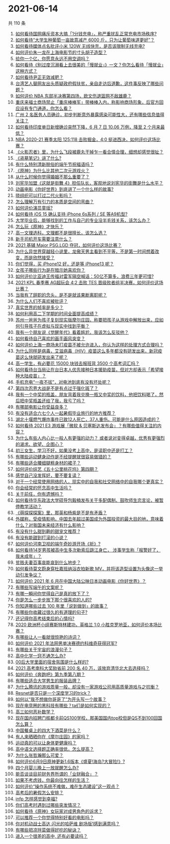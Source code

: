 # 2021-06-14

共 110 条

<!-- BEGIN -->
<!-- 最后更新时间 Mon Jun 14 2021 14:02:17 GMT+0800 (China Standard Time) -->

1. [如何看待国网痛斥资本大搞「1分钱充电」，称严重扰乱正常充电市场秩序?](https://www.zhihu.com/question/464766118)
2. [如何看待“大学生种葡萄一亩故意减产 6000
   斤，只为让葡萄味道更好”？](https://www.zhihu.com/question/464455061)
3. [如何看待媒体点名批评小米 120W 无线快充，是否该限制无线充电?](https://www.zhihu.com/question/464750035)
4. [如何评价朱一龙在上海电影节的寸头胡子造型？](https://www.zhihu.com/question/464613394)
5. [给你一个亿，你愿意永远不用空调吗？](https://www.zhihu.com/question/461752259)
6. [如何看待《别过度沉溺看上去很美的「慢就业」》一文？你怎么看待「慢就业」这种方式？](https://www.zhihu.com/question/464448399)
7. [如何看待尹正无效减肥？](https://www.zhihu.com/question/464743137)
8. [台湾艺人替网友出头质疑政府假扶贫，亲自走访后道歉，这件事反映了哪些问题？](https://www.zhihu.com/question/464604915)
9. [如何评价 NBA 东部半决赛第四场，欧文伤退篮网不敌雄鹿？](https://www.zhihu.com/question/464891369)
10. [重庆来福士商场禁止「重庆棒棒军」带棒棒入内，称影响商场形象，后官方回应设有专门通道，你怎么看？](https://www.zhihu.com/question/464277644)
11. [广州 2
    名医务人员确诊，初步判断意外暴露感染可能性大，还有哪些信息值得关注？](https://www.zhihu.com/question/464902327)
12. [如何看待印度单日新增确诊突然下降，6 月 7 日 10.06 万例，降至 2
    个月来最低？](https://www.zhihu.com/question/464053148)
13. [NBA 2020-21 赛季太阳 125:118 击败掘金，4:0
    挺进西决，如何评价这场比赛？](https://www.zhihu.com/question/464894466)
14. [《火影忍者》里，为什么飞段被鹿丸干掉乍一看合情合理，细想却感觉很扯？](https://www.zhihu.com/question/459621987)
15. [《盗墓笔记》讲了什么?](https://www.zhihu.com/question/32090742)
16. [有什么特别清新脱俗的端午节祝福语吗？](https://www.zhihu.com/question/281359595)
17. [《原神》为什么比其他二次元游戏火？](https://www.zhihu.com/question/463779591)
18. [从什么时候你觉得婚姻不那么重要了？](https://www.zhihu.com/question/454383382)
19. [刘宪华加盟《这就是街舞
    4》担任队长，客观地说刘宪华的街舞是什么水平？](https://www.zhihu.com/question/464486529)
20. [动画电影《你好世界》到底讲了一个什么样的故事?](https://www.zhihu.com/question/464262833)
21. [晓组织可以打过二代火影吗？](https://www.zhihu.com/question/462986796)
22. [怎么理解万有引力的本质是空间的弯曲？](https://www.zhihu.com/question/330796123)
23. [如何评价演员童瑶?](https://www.zhihu.com/question/374564039)
24. [如何看待 iOS 15 确认支持 iPhone 6s系列 / SE
    等A9机型?](https://www.zhihu.com/question/463795738)
25. [大学毕业后，能够找到的工作与自己的专业没半毛钱关系，该怎么办？](https://www.zhihu.com/question/453483009)
26. [怎么玩《原神》才快乐？](https://www.zhihu.com/question/458800508)
27. [高一文理选科，文理都不是很擅长，该怎么选？](https://www.zhihu.com/question/463506260)
28. [新手司机开车需要注意什么？](https://www.zhihu.com/question/418373990)
29. [2021 基辅 Major PSG.LGD
    夺冠，如何评价这场比赛？](https://www.zhihu.com/question/464892135)
30. [为什么异世界穿越轻小说里，龙傲天男主看到不平等，不是第一时间想着改变，而是欣然接受？](https://www.zhihu.com/question/464353705)
31. [你们觉得，买 iPhone12 好，还是等 iPhone13
    呢？](https://www.zhihu.com/question/426253380)
32. [女孩子哪些行为是在暗示她喜欢你？](https://www.zhihu.com/question/457449556)
33. [如何评价比亚迪王传福对雷军隔空喊话：50亿不算多，浪费三年更可惜?](https://www.zhihu.com/question/464298292)
34. [2021 KPL 春季赛 AG超玩会 4:2 击败 TES
    晋级败者组半决赛，如何评价这场比赛？](https://www.zhihu.com/question/464861706)
35. [当我有了辞职的念头，是不是就该果断离职呢？](https://www.zhihu.com/question/399873490)
36. [为什么人们不喜欢被批评？](https://www.zhihu.com/question/22987136)
37. [真实世界的帧率是多少？](https://www.zhihu.com/question/463432278)
38. [如何利用高二下学期的时间全面提高成绩？](https://www.zhihu.com/question/313416625)
39. [苏州一爸爸为孩子复刻现实版摩尔庄园，称要把孩子从游戏中解放出来，应如何引导孩子在虚拟与现实中找到平衡？](https://www.zhihu.com/question/464491170)
40. [我有一个朋友说《觉醒年代》看着尴尬，我该怎么反驳他？](https://www.zhihu.com/question/451585351)
41. [如何看待自己喜欢的画手画风突变？](https://www.zhihu.com/question/307511431)
42. [如何评价上海一商场未打疫苗不被允许进入，你认为这样的处理方式合理吗？](https://www.zhihu.com/question/463818396)
43. [为什么同样是病毒，艾滋病毒（HIV）疫苗这么多年都没有研发出来，新冠疫苗这么快就研发出来了呢？](https://www.zhihu.com/question/464293186)
44. [高一学生，有必要花 15000 块钱去报班背 3500
    个高考词汇吗？](https://www.zhihu.com/question/460422473)
45. [如何看待台当局让在台日本人优先接种日本援助疫苗，但对方却表示「希望接种大陆疫苗」？](https://www.zhihu.com/question/464492676)
46. [手机充电“一夜不拔”，对电池到底有没有坏处呢？](https://www.zhihu.com/question/351666337)
47. [第四次忍界大战是不是有点过于强化斑了？](https://www.zhihu.com/question/463167494)
48. [我有一个中奖的瓶盖，朋友背着我兑换一瓶又中奖的饮料，他把饮料喝了，然后把中奖瓶盖还给了我，我亏了吗？](https://www.zhihu.com/question/459981000)
49. [有哪部电影让你受益良多？](https://www.zhihu.com/question/303835412)
50. [有没有适合六七个人一起暑假毕业旅行的地方推荐？](https://www.zhihu.com/question/460217937)
51. [湖北十堰燃气爆炸事件已致12人死亡，37人重伤。可能是什么原因造成的？](https://www.zhihu.com/question/464751425)
52. [如何看待 2021 E3 游戏展「微软 &
    贝塞斯达发布会」？有哪些值得关注的内容？](https://www.zhihu.com/question/464870968)
53. [为什么有些人内心比一般人有更强的动力？
    或者说对变得卓越，优秀有更强烈的渴求、欲望、企图心？](https://www.zhihu.com/question/19670723)
54. [初三女生，学习不好，如果没考上高中，是读职中还是打工？](https://www.zhihu.com/question/458989163)
55. [有哪些运动健身动作是不经提醒就很容易做错的？](https://www.zhihu.com/question/270921440)
56. [有哪些适合腰细腿粗身材的裙子？](https://www.zhihu.com/question/451854465)
57. [如何评价综艺《五十公里桃花坞》第四期？](https://www.zhihu.com/question/464676192)
58. [感觉自己没发挥好，要不要复读？](https://www.zhihu.com/question/464121867)
59. [对于一个经常使用网络的人，现实中的自我和社交网络中的自我哪个更真实？](https://www.zhihu.com/question/22669483)
60. [你会经常的怀念高中生活吗？](https://www.zhihu.com/question/430748904)
61. [关于前任，你有遗憾吗？](https://www.zhihu.com/question/458229866)
62. [如何看待华东政法大学硕导包毅楠发布关于多配偶制、鼓吹师生恋言论，被暂停教学活动？](https://www.zhihu.com/question/463918672)
63. [《萌探探探案》里，那英和杨紫是不是有矛盾？](https://www.zhihu.com/question/464554526)
64. [外媒称，受疫情影响，中国去年超过美国成为外国投资的最大目的地，意味着什么？对我国未来经济有什么影响？](https://www.zhihu.com/question/457880259)
65. [有没有什么甜到齁的甜宠文推荐 ?](https://www.zhihu.com/question/362988648)
66. [有没有能甜到打滚的小说？](https://www.zhihu.com/question/440275476)
67. [如何评价河南卫视的端午奇妙游开场《祈》?](https://www.zhihu.com/question/464708590)
68. [如何看待14岁男孩被高中生多次勒索后跳江身亡，
    涉事学生称「报警好了，我未成年」？](https://www.zhihu.com/question/464277122)
69. [贫贱夫妻百事哀能哀到什么地步？](https://www.zhihu.com/question/363473759)
70. [如何看待莫文蔚身穿杜嘉班纳浴衣拍新歌
    MV，并将该造型设置为头像这一举动引发争议？](https://www.zhihu.com/question/464608586)
71. [如何评价 2021 年 6
    月在中国大陆公映日本动画电影《你好世界》？](https://www.zhihu.com/question/462217412)
72. [有哪些写端午的文案呢？](https://www.zhihu.com/question/464227774)
73. [有哪一瞬间你觉得自己是真的放下了？](https://www.zhihu.com/question/462689698)
74. [你是怎么一步步放下那个很喜欢的人的?](https://www.zhihu.com/question/462214825)
75. [你知道哪些过去 100 年里「说到做到」的故事？](https://www.zhihu.com/question/464242642)
76. [有哪些你收藏过很久的有道理的句子?](https://www.zhihu.com/question/458504321)
77. [还记得你高考结束后的心情吗?](https://www.zhihu.com/question/464556915)
78. [2020 欧洲杯小组赛斯特林建功，英格兰 1:0
    小胜克罗地亚，如何评价本场比赛？](https://www.zhihu.com/question/464785707)
79. [有哪些让人一看就很惊艳的诗词？](https://www.zhihu.com/question/458249179)
80. [如何评价 2021 年法网男单决赛德约科维奇获得冠军?](https://www.zhihu.com/question/464882084)
81. [有哪些关于宇宙的浪漫句子？](https://www.zhihu.com/question/441262929)
82. [高中化学一窍不通怎么办?](https://www.zhihu.com/question/352785195)
83. [00后大学里面的宿舍氛围是什么样的?](https://www.zhihu.com/question/464374285)
84. [2021 高考南科大奖励省前 200 名 40
    万，该放弃清华北大去选择吗？](https://www.zhihu.com/question/464200988)
85. [如何评价《奔跑吧》第九季第八期？](https://www.zhihu.com/question/464526784)
86. [有哪些适合大学男生的服装品牌？](https://www.zhihu.com/question/282681681)
87. [为什么腾讯的游戏质量一般，却没有一家游戏公司用高质量游戏与之抗衡？](https://www.zhihu.com/question/437231835)
88. [Resnet是否只是一个深度学习的trick？](https://www.zhihu.com/question/459892388)
89. [如何以“我不想做你哥哥了”为开头写一个故事？](https://www.zhihu.com/question/450075897)
90. [现在电竞圈的黑科技有哪些？ta们是如何实现的？](https://www.zhihu.com/question/464083941)
91. [高三如何恶补数学？](https://www.zhihu.com/question/27285776)
92. [现在国内招聘门槛都卡前QS100学校，那美国国内top校但是QS不到100回国怎么算？](https://www.zhihu.com/question/463057342)
93. [中国餐桌上的四大下酒菜是什么？](https://www.zhihu.com/question/462205949)
94. [有人来晒晒你在《摩尔庄园》的家吗？](https://www.zhihu.com/question/463512086)
95. [运动真的可以让身体更健康吗？](https://www.zhihu.com/question/453841541)
96. [高中语文选择题正确率很低，怎么提高？](https://www.zhihu.com/question/268757871)
97. [为什么张哲瀚那么可爱？](https://www.zhihu.com/question/457147181)
98. [如何评价6月9日原神更新1.6版本《盛夏!海岛?大冒险!》?](https://www.zhihu.com/question/464000878)
99. [四个月婴儿晚上一放就醒怎么办?](https://www.zhihu.com/question/434473712)
100. [能否谈谈目前财务界所谓的「业财融合」？](https://www.zhihu.com/question/276174221)
101. [如果不考虑钱，你最向往怎样的生活？](https://www.zhihu.com/question/463878603)
102. [如何评价“操作系统不难做，难在生态建设”这一观点？](https://www.zhihu.com/question/464418369)
103. [高考后的暑假怎么安排？](https://www.zhihu.com/question/398637488)
104. [infp 怎样感觉到幸福?](https://www.zhihu.com/question/462853839)
105. [你们高考时遇到过哪些突发情况？](https://www.zhihu.com/question/284637836)
106. [如何看待《原神》女玩家对成男角色的诉求？](https://www.zhihu.com/question/464253913)
107. [可以推荐一个你觉得特别好看的电影吗？](https://www.zhihu.com/question/460500917)
108. [你对机动战士高达 闪光的哈萨维 剧场版1感到满意吗？](https://www.zhihu.com/question/464485964)
109. [有哪些把凉拌菜做得好吃的秘诀？](https://www.zhihu.com/question/327948969)
110. [进入一个很差的高中, 还有必要读吗？](https://www.zhihu.com/question/463427251)

<!-- END -->
